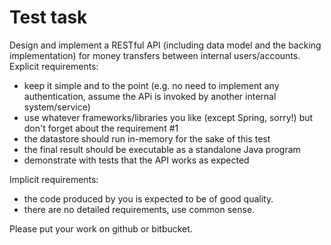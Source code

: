 Test task
=================

Design and implement a RESTful API (including data model and the backing implementation) for money transfers
between internal users/accounts.
Explicit requirements:

* keep it simple and to the point (e.g. no need to implement any authentication, assume the APi is invoked by another internal system/service)
* use whatever frameworks/libraries you like (except Spring, sorry!) but don't forget about the requirement #1
* the datastore should run in-memory for the sake of this test
* the final result should be executable as a standalone Java program
* demonstrate with tests that the API works as expected

Implicit requirements:
* the code produced by you is expected to be of good quality.
* there are no detailed requirements, use common sense.

Please put your work on github or bitbucket.
